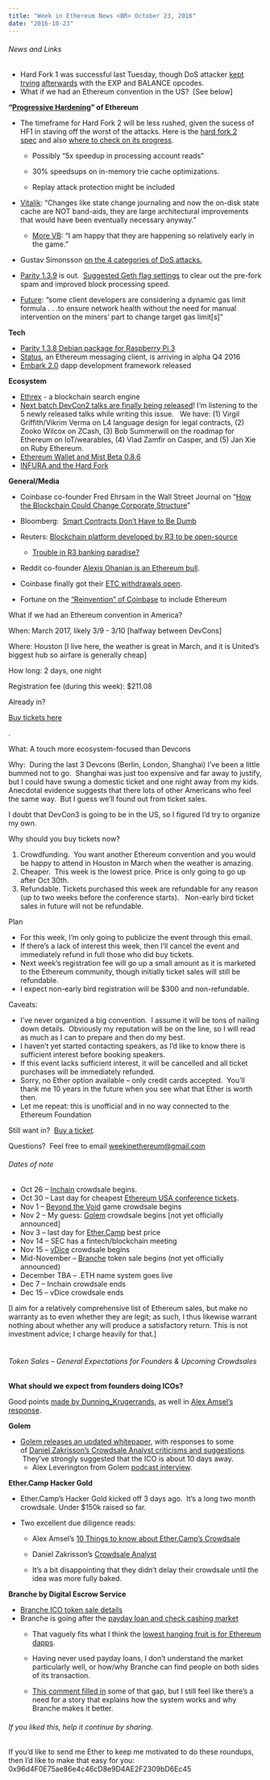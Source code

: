 ```yaml
---
title: "Week in Ethereum News <BR> October 23, 2016"
date: "2016-10-23"
---
```


###### News and Links  

- Hard Fork 1 was successful last Tuesday, though DoS attacker [kept trying](https://t.umblr.com/redirect?z=https%3A%2F%2Fetherscan.io%2Faddress%2F0xb6389d6575966f946e190b9d538c3259857ed2c7&t=Nzc1MmYwZTRkZDRhNTg0NDk4Mzg5OTQ5NDE5NzQ5ODA4OWJjYTQ4OCxRWkJBcWJBTA%3D%3D&b=t%3AQ8svKXOQOFn4j1wJ-IeWRA&p=https%3A%2F%2Fwww.weekinethereum.com%2Fpost%2F155174927273%2Foctober-23-2016&m=0) [afterwards](https://t.umblr.com/redirect?z=https%3A%2F%2Fetherscan.io%2Faddress%2F0xbd37ee00e47c0fe0def80bd95c498698b4a15235&t=NjNjNDVmMzBiMjcxYWEyYjIxMTdiMzJjMzYyZjg5ZWM0NmEyMGFlYSxRWkJBcWJBTA%3D%3D&b=t%3AQ8svKXOQOFn4j1wJ-IeWRA&p=https%3A%2F%2Fwww.weekinethereum.com%2Fpost%2F155174927273%2Foctober-23-2016&m=0) with the EXP and BALANCE opcodes.
- What if we had an Ethereum convention in the US?  \[See below\]

**“[Progressive Hardening](https://t.umblr.com/redirect?z=https%3A%2F%2Fwww.reddit.com%2Fr%2Fethereum%2Fcomments%2F58i8e0%2Fupdate_on_hf_2_and_client_optimizations%2Fd90wci0%2F%3Fcontext%3D3&t=NTU0NTM1ZmM0NmFlZGY1YjNiNzI4YTdkZjU1YjQ2ZDYyYzcyNWI3MyxRWkJBcWJBTA%3D%3D&b=t%3AQ8svKXOQOFn4j1wJ-IeWRA&p=https%3A%2F%2Fwww.weekinethereum.com%2Fpost%2F155174927273%2Foctober-23-2016&m=0)” of Ethereum**

- The timeframe for Hard Fork 2 will be less rushed, given the sucess of HF1 in staving off the worst of the attacks. Here is the [hard fork 2 spec](https://t.umblr.com/redirect?z=https%3A%2F%2Fgithub.com%2Fethereum%2FEIPs%2Fissues%2F158&t=MGQ0N2IzMTQ2YzJkZmE5MTRhNzM4MWQyOGU5OGViYzQzMGRlZWU0YixRWkJBcWJBTA%3D%3D&b=t%3AQ8svKXOQOFn4j1wJ-IeWRA&p=https%3A%2F%2Fwww.weekinethereum.com%2Fpost%2F155174927273%2Foctober-23-2016&m=0) and also [where to check on its progress](https://t.umblr.com/redirect?z=https%3A%2F%2Fgithub.com%2Fethereum%2Fgo-ethereum%2Fpull%2F3179&t=NjBmMmU0MjYwNzMxZDczNzU1MTdkYTMxMTlmNTIxMGYyMmI5MGUwNCxRWkJBcWJBTA%3D%3D&b=t%3AQ8svKXOQOFn4j1wJ-IeWRA&p=https%3A%2F%2Fwww.weekinethereum.com%2Fpost%2F155174927273%2Foctober-23-2016&m=0).
    - Possibly “5x speedup in processing account reads”  
        
    - 30% speedsups on in-memory trie cache optimizations.  
        
    - Replay attack protection might be included  
        
- [Vitalik](https://t.umblr.com/redirect?z=https%3A%2F%2Fwww.reddit.com%2Fr%2Fethereum%2Fcomments%2F58i8e0%2Fupdate_on_hf_2_and_client_optimizations%2Fd90wci0%2F%3Fcontext%3D3&t=NTU0NTM1ZmM0NmFlZGY1YjNiNzI4YTdkZjU1YjQ2ZDYyYzcyNWI3MyxRWkJBcWJBTA%3D%3D&b=t%3AQ8svKXOQOFn4j1wJ-IeWRA&p=https%3A%2F%2Fwww.weekinethereum.com%2Fpost%2F155174927273%2Foctober-23-2016&m=0): “Changes like state change journaling and now the on-disk state cache are NOT band-aids, they are large architectural improvements that would have been eventually necessary anyway.”
    - [More VB](https://t.umblr.com/redirect?z=https%3A%2F%2Fwww.reddit.com%2Fr%2Fethereum%2Fcomments%2F58aelh%2Fattention_miners_recommending_miners_lower_the%2Fd8ywjrr%2F&t=ZDU5NGZkODQ3MTFlYjA1OWI2NmFiMWRlZWY0NjU1NDlhODBkZDhmYixRWkJBcWJBTA%3D%3D&b=t%3AQ8svKXOQOFn4j1wJ-IeWRA&p=https%3A%2F%2Fwww.weekinethereum.com%2Fpost%2F155174927273%2Foctober-23-2016&m=0): “I am happy that they are happening so relatively early in the game.”  
        
- Gustav Simonsson [on the 4 categories of DoS attacks.](https://t.umblr.com/redirect?z=https%3A%2F%2Fwww.reddit.com%2Fr%2Fethereum%2Fcomments%2F589l6b%2Flol_i_think_its_another_attack_contract_burns%2Fd8z31te%2F&t=NTljMTAwMjc3NTM1OTI3MTZkZDBiOTUyYTc3Mzk3NmZjZWE4OGJmYyxRWkJBcWJBTA%3D%3D&b=t%3AQ8svKXOQOFn4j1wJ-IeWRA&p=https%3A%2F%2Fwww.weekinethereum.com%2Fpost%2F155174927273%2Foctober-23-2016&m=0)
- [Parity 1.3.9](https://t.umblr.com/redirect?z=https%3A%2F%2Fgithub.com%2Fethcore%2Fparity%2Freleases%2Ftag%2Fv1.3.9&t=OWQ1OWI5NWE2OWJkNzA3YjMzODI0YjMxYjg1ZDRiYjQ3NDc5NzAyZixRWkJBcWJBTA%3D%3D&b=t%3AQ8svKXOQOFn4j1wJ-IeWRA&p=https%3A%2F%2Fwww.weekinethereum.com%2Fpost%2F155174927273%2Foctober-23-2016&m=0) is out.  [Suggested Geth flag settings](https://t.umblr.com/redirect?z=https%3A%2F%2Fwww.reddit.com%2Fr%2Fethereum%2Fcomments%2F58bnef%2Fif_you_are_running_a_geth_node_try_refastsyncing%2F&t=MDBhYTZlNjQwNDJjNjM5MzhjZGJkNTM2MzJmNWVjY2I1NGU2YTE1NSxRWkJBcWJBTA%3D%3D&b=t%3AQ8svKXOQOFn4j1wJ-IeWRA&p=https%3A%2F%2Fwww.weekinethereum.com%2Fpost%2F155174927273%2Foctober-23-2016&m=0) to clear out the pre-fork spam and improved block processing speed.
- [Future](https://t.umblr.com/redirect?z=https%3A%2F%2Fwww.reddit.com%2Fr%2Fethereum%2Fcomments%2F58n6ok%2Fminers_please_run_with_targetgaslimit_2000000%2F&t=Y2FjZTk3MzVmMmQ5ZGIxZjQ3NDU5YWNlN2IxMGQzZmRhNWIwNWEzOCxRWkJBcWJBTA%3D%3D&b=t%3AQ8svKXOQOFn4j1wJ-IeWRA&p=https%3A%2F%2Fwww.weekinethereum.com%2Fpost%2F155174927273%2Foctober-23-2016&m=0): “some client developers are considering a dynamic gas limit formula . . .to ensure network health without the need for manual intervention on the miners’ part to change target gas limit\[s\]”

**Tech**

- [Parity 1.3.8 Debian package for Raspberry Pi 3](https://t.umblr.com/redirect?z=https%3A%2F%2Fwww.reddit.com%2Fr%2Fethereum%2Fcomments%2F57n8gv%2Fparity_138_debian_package_for_raspberrypi_3%2F&t=MWE2ZmZmYWFiNWY0MWFkNzljYjQ3MTYxYmQ1YzRhYzJhMjNjMmZjYSxRWkJBcWJBTA%3D%3D&b=t%3AQ8svKXOQOFn4j1wJ-IeWRA&p=https%3A%2F%2Fwww.weekinethereum.com%2Fpost%2F155174927273%2Foctober-23-2016&m=0)
- [Status](https://t.umblr.com/redirect?z=https%3A%2F%2Fblog.status.im%2Fintroducing-status-ethereum-918b1447274&t=Y2Y0Yjg2MWNhNDA5NGE2OWVkMmU4ZTg3YmM4NTIzNDAzYjJiYmEwMSxRWkJBcWJBTA%3D%3D&b=t%3AQ8svKXOQOFn4j1wJ-IeWRA&p=https%3A%2F%2Fwww.weekinethereum.com%2Fpost%2F155174927273%2Foctober-23-2016&m=0), an Ethereum messaging client, is arriving in alpha Q4 2016
- [Embark 2.0](https://t.umblr.com/redirect?z=https%3A%2F%2Fgithub.com%2Fiurimatias%2Fembark-framework&t=YTc3YmM3Y2QyNGJmODFlZDQ1NWRiZmQ4ODZiOTM4NWMxNjFkNzlkNSxRWkJBcWJBTA%3D%3D&b=t%3AQ8svKXOQOFn4j1wJ-IeWRA&p=https%3A%2F%2Fwww.weekinethereum.com%2Fpost%2F155174927273%2Foctober-23-2016&m=0) dapp development framework released

**Ecosystem**

- [Ethrex](https://t.umblr.com/redirect?z=https%3A%2F%2Fethrex.io%2Ffeatures&t=YjdmNzYzYTVlNTQyZTRiYzA2MGEwMTM0MDEwMjZmMWI4ODQ4MDUzMCxRWkJBcWJBTA%3D%3D&b=t%3AQ8svKXOQOFn4j1wJ-IeWRA&p=https%3A%2F%2Fwww.weekinethereum.com%2Fpost%2F155174927273%2Foctober-23-2016&m=0) - a blockchain search engine
- [Next batch DevCon2 talks are finally being released](https://t.umblr.com/redirect?z=https%3A%2F%2Fwww.youtube.com%2Fchannel%2FUCNOfzGXD_C9YMYmnefmPH0g&t=Y2FkNzNiZGI4Y2Q1ZGQ4ODQ3ZWIyNmU5ZDYyOGU1NWNlYTA0NDUwNyxRWkJBcWJBTA%3D%3D&b=t%3AQ8svKXOQOFn4j1wJ-IeWRA&p=https%3A%2F%2Fwww.weekinethereum.com%2Fpost%2F155174927273%2Foctober-23-2016&m=0)! I’m listening to the 5 newly released talks while writing this issue.   We have: (1) Virgil Griffith/Vikrim Verma on L4 language design for legal contracts, (2) Zooko Wilcox on ZCash, (3) Bob Summerwill on the roadmap for Ethereum on IoT/wearables, (4) Vlad Zamfir on Casper, and (5) Jan Xie on Ruby Ethereum.
- [Ethereum Wallet and Mist Beta 0.8.6](https://t.umblr.com/redirect?z=https%3A%2F%2Fgithub.com%2Fethereum%2Fmist%2Freleases%2Ftag%2Fv0.8.6&t=NGMyOGMwOTczYTRiOTcwMGFlMGExMTI5MDVhYjU4MDgyMjNlZDI2MCxRWkJBcWJBTA%3D%3D&b=t%3AQ8svKXOQOFn4j1wJ-IeWRA&p=https%3A%2F%2Fwww.weekinethereum.com%2Fpost%2F155174927273%2Foctober-23-2016&m=0)
- [INFURA and the Hard Fork](https://t.umblr.com/redirect?z=https%3A%2F%2Fmedium.com%2Finfura%2Fthe-ethereum-hard-fork-and-infura-35c3e584fc4d%3Fsource%3DlinkShare-5019dc1c5a90-1476826862&t=YTlmZTFiYmJkMjU0YTgyNTUyNmM4MTMwN2I2NjJlNjBkOGU1NjM3ZixRWkJBcWJBTA%3D%3D&b=t%3AQ8svKXOQOFn4j1wJ-IeWRA&p=https%3A%2F%2Fwww.weekinethereum.com%2Fpost%2F155174927273%2Foctober-23-2016&m=0)

**General/Media**

- Coinbase co-founder Fred Ehrsam in the Wall Street Journal on “[How the Blockchain Could Change Corporate Structure](https://t.umblr.com/redirect?z=http%3A%2F%2Fwww.wsj.com%2Farticles%2Fhow-the-blockchain-could-change-corporate-structure-1476887998&t=ZTU5ZjUwYzE5MWI3NTVlYjBmZGNlY2IxOTU3NjY3NmEzZjc5OTkxMixRWkJBcWJBTA%3D%3D&b=t%3AQ8svKXOQOFn4j1wJ-IeWRA&p=https%3A%2F%2Fwww.weekinethereum.com%2Fpost%2F155174927273%2Foctober-23-2016&m=0)”
- Bloomberg:  [Smart Contracts Don’t Have to Be Dumb](https://t.umblr.com/redirect?z=https%3A%2F%2Fwww.bloomberg.com%2Fview%2Farticles%2F2016-10-21%2Fsmart-contracts-don-t-have-to-be-dumb&t=MTQ3Y2Y3ZTdlODE0NTBjZDcwYWNiYTNhNmRlODE3ZWQxNjFkZjk2MyxRWkJBcWJBTA%3D%3D&b=t%3AQ8svKXOQOFn4j1wJ-IeWRA&p=https%3A%2F%2Fwww.weekinethereum.com%2Fpost%2F155174927273%2Foctober-23-2016&m=0)
- Reuters: [Blockchain platform developed by R3 to be open-source](https://t.umblr.com/redirect?z=http%3A%2F%2Fwww.reuters.com%2Farticle%2Fus-banks-blockchain-r3-exclusive-idUSKCN12K17E&t=ZDVlNjJkYTIyMDc5MjE3OWQ5MmEzZjAwZTg2NWQ3NWNhZWIwMmNkNixRWkJBcWJBTA%3D%3D&b=t%3AQ8svKXOQOFn4j1wJ-IeWRA&p=https%3A%2F%2Fwww.weekinethereum.com%2Fpost%2F155174927273%2Foctober-23-2016&m=0)
    - [Trouble in R3 banking paradise?](https://t.umblr.com/redirect?z=http%3A%2F%2Fwww.bankingtech.com%2F612342%2Ftrouble-in-the-r3-paradise%2F&t=Yjc4MTBlNmI5YjgwOTZkNWRlOWEyNGM1YTRiNTk1ZGIwMDA1NWZmYixRWkJBcWJBTA%3D%3D&b=t%3AQ8svKXOQOFn4j1wJ-IeWRA&p=https%3A%2F%2Fwww.weekinethereum.com%2Fpost%2F155174927273%2Foctober-23-2016&m=0)  
        
- Reddit co-founder [Alexis Ohanian is an Ethereum bull](https://twitter.com/alexisohanian/status/788513364532133888).
- Coinbase finally got their [ETC withdrawals open](https://twitter.com/GDAX/status/789197569821773824).
- Fortune on the [“Reinvention” of Coinbase](https://t.umblr.com/redirect?z=http%3A%2F%2Ffortune.com%2F2016%2F10%2F19%2Fcoinbase-redesign-bitcoin-ethereum%2F&t=MTdhMTNiZWUxMDY3MGZjYjk3NmE3ODQxNjRmYzAzYjFlM2M1NTkyOSxRWkJBcWJBTA%3D%3D&b=t%3AQ8svKXOQOFn4j1wJ-IeWRA&p=https%3A%2F%2Fwww.weekinethereum.com%2Fpost%2F155174927273%2Foctober-23-2016&m=0) to include Ethereum

What if we had an Ethereum convention in America?

When: March 2017, likely 3/9 - 3/10 \[halfway between DevCons\]

Where: Houston \[I live here, the weather is great in March, and it is United’s biggest hub so airfare is generally cheap\]

How long: 2 days, one night

Registration fee (during this week): $211.08

Already in?  

[Buy tickets here](https://t.umblr.com/redirect?z=https%3A%2F%2Fethereum.ticketleap.com%2F2017-ethereum-usa-conference%2F&t=MWQ4NmViYmU0MTI3NjcxMTBkZjAwYjU1YWZmZGFhOGVlMGE1M2U0MixRWkJBcWJBTA%3D%3D&b=t%3AQ8svKXOQOFn4j1wJ-IeWRA&p=https%3A%2F%2Fwww.weekinethereum.com%2Fpost%2F155174927273%2Foctober-23-2016&m=0)

.

What: A touch more ecosystem-focused than Devcons

Why:  During the last 3 Devcons (Berlin, London, Shanghai) I’ve been a little bummed not to go.  Shanghai was just too expensive and far away to justify, but I could have swung a domestic ticket and one night away from my kids. Anecdotal evidence suggests that there lots of other Americans who feel the same way.  But I guess we’ll found out from ticket sales.

I doubt that DevCon3 is going to be in the US, so I figured I’d try to organize my own.

Why should you buy tickets now?

1. Crowdfunding.  You want another Ethereum convention and you would be happy to attend in Houston in March when the weather is amazing.
2. Cheaper.  This week is the lowest price. Price is only going to go up after Oct 30th.
3. Refundable. Tickets purchased this week are refundable for any reason (up to two weeks before the conference starts).   Non-early bird ticket sales in future will not be refundable.

Plan

- For this week, I’m only going to publicize the event through this email.
- If there’s a lack of interest this week, then I’ll cancel the event and immediately refund in full those who did buy tickets.
- Next week’s registration fee will go up a small amount as it is marketed to the Ethereum community, though initially ticket sales will still be refundable.
- I expect non-early bird registration will be $300 and non-refundable.

Caveats:

- I’ve never organized a big convention.  I assume it will be tons of nailing down details.  Obviously my reputation will be on the line, so I will read as much as I can to prepare and then do my best.
- I haven’t yet started contacting speakers, as I’d like to know there is sufficient interest before booking speakers.
- If this event lacks sufficient interest, it will be cancelled and all ticket purchases will be immediately refunded.
- Sorry, no Ether option available – only credit cards accepted.  You’ll thank me 10 years in the future when you see what that Ether is worth then.
- Let me repeat: this is unofficial and in no way connected to the Ethereum Foundation

Still want in?  [Buy a ticket](https://t.umblr.com/redirect?z=https%3A%2F%2Fethereum.ticketleap.com%2F2017-ethereum-usa-conference%2F&t=MWQ4NmViYmU0MTI3NjcxMTBkZjAwYjU1YWZmZGFhOGVlMGE1M2U0MixRWkJBcWJBTA%3D%3D&b=t%3AQ8svKXOQOFn4j1wJ-IeWRA&p=https%3A%2F%2Fwww.weekinethereum.com%2Fpost%2F155174927273%2Foctober-23-2016&m=0).

Questions?  Feel free to email weekinethereum@gmail.com                             

###### Dates of note  

- Oct 26 – [Inchain](https://t.umblr.com/redirect?z=http%3A%2F%2Fico.inchain.io&t=YjkzMjc4MmJhMzI5ZTBjOWQ2ZDBkZDZmMjUzYzEyMTEzMTJhNTQ1MyxRWkJBcWJBTA%3D%3D&b=t%3AQ8svKXOQOFn4j1wJ-IeWRA&p=https%3A%2F%2Fwww.weekinethereum.com%2Fpost%2F155174927273%2Foctober-23-2016&m=0) crowdsale begins.
- Oct 30 – Last day for cheapest [Ethereum USA conference tickets](https://t.umblr.com/redirect?z=https%3A%2F%2Fethereum.ticketleap.com%2F2017-ethereum-usa-conference%2F&t=MWQ4NmViYmU0MTI3NjcxMTBkZjAwYjU1YWZmZGFhOGVlMGE1M2U0MixRWkJBcWJBTA%3D%3D&b=t%3AQ8svKXOQOFn4j1wJ-IeWRA&p=https%3A%2F%2Fwww.weekinethereum.com%2Fpost%2F155174927273%2Foctober-23-2016&m=0).
- Nov 1 – [Beyond the Void](https://t.umblr.com/redirect?z=http%3A%2F%2Fbeyond-the-void.net%2F&t=NTAzMmY5OTFhOTdlMzczN2U0NTgxZDMzNWYxOTAxOGNiZGE0NzBkMCxRWkJBcWJBTA%3D%3D&b=t%3AQ8svKXOQOFn4j1wJ-IeWRA&p=https%3A%2F%2Fwww.weekinethereum.com%2Fpost%2F155174927273%2Foctober-23-2016&m=0) game crowdsale begins
- Nov 2 – My guess: [Golem](https://t.umblr.com/redirect?z=https%3A%2F%2Fgolem.network%2F&t=M2U2YWZiOGIxZjlmOTIzOGE0MDg0ODViYTUwNzlkZjZmMDVjODQ1YixRWkJBcWJBTA%3D%3D&b=t%3AQ8svKXOQOFn4j1wJ-IeWRA&p=https%3A%2F%2Fwww.weekinethereum.com%2Fpost%2F155174927273%2Foctober-23-2016&m=0) crowdsale begins \[not yet officially announced\]
- Nov 3 – last day for [Ether.Camp](https://t.umblr.com/redirect?z=https%3A%2F%2Fhack.ether.camp%2Fsale&t=ZTQzMzFkZDZkNjE0YjMxNjBmNDBiMjUxMmJlYTJjOGFmNzcwZTRkNyxRWkJBcWJBTA%3D%3D&b=t%3AQ8svKXOQOFn4j1wJ-IeWRA&p=https%3A%2F%2Fwww.weekinethereum.com%2Fpost%2F155174927273%2Foctober-23-2016&m=0) best price
- Nov 14 – SEC has a fintech/blockchain meeting
- Nov 15 – [vDice](https://t.umblr.com/redirect?z=http%3A%2F%2Fcrowdsale.vdice.io%2F&t=OTBkNzZmNmQzZDVkMmFkMzI3OTBkODc4MzEwNjdlODU1YWMwOWIzMyxRWkJBcWJBTA%3D%3D&b=t%3AQ8svKXOQOFn4j1wJ-IeWRA&p=https%3A%2F%2Fwww.weekinethereum.com%2Fpost%2F155174927273%2Foctober-23-2016&m=0) crowdsale begins
- Mid-November – [Branche](https://t.umblr.com/redirect?z=http%3A%2F%2Fwww.branche.io%2F&t=OTY1MmYyYWI1MmIyOTdjOWE2ZDgzMTFiZjJkMTc4Y2QzOTVlNjE1MyxRWkJBcWJBTA%3D%3D&b=t%3AQ8svKXOQOFn4j1wJ-IeWRA&p=https%3A%2F%2Fwww.weekinethereum.com%2Fpost%2F155174927273%2Foctober-23-2016&m=0) token sale begins (not yet officially announced)
- December TBA – .ETH name system goes live
- Dec 7 – Inchain crowdsale ends
- Dec 15 – vDice crowdsale ends

\[I aim for a relatively comprehensive list of Ethereum sales, but make no warranty as to even whether they are legit; as such, I thus likewise warrant nothing about whether any will produce a satisfactory return. This is not investment advice; I charge heavily for that.\]                                                          

###### Token Sales – General Expectations for Founders & Upcoming Crowdsales  

**What should we expect from founders doing ICOs?**

Good points [made by Dunning\_Krugerrands](https://t.umblr.com/redirect?z=https%3A%2F%2Fwww.reddit.com%2Fr%2Fethtrader%2Fcomments%2F58mf7w%2Ficos_what_we_expect%2Fd925zgm%2F%3Fcontext%3D3&t=YTZlNzVhOTA0YzU1YTI0MjM3M2FlZDI4NTY5ZWVkYmI3MzMxZWE1NSxRWkJBcWJBTA%3D%3D&b=t%3AQ8svKXOQOFn4j1wJ-IeWRA&p=https%3A%2F%2Fwww.weekinethereum.com%2Fpost%2F155174927273%2Foctober-23-2016&m=0), as well in [Alex Amsel’s response](https://t.umblr.com/redirect?z=https%3A%2F%2Fwww.reddit.com%2Fr%2Fethtrader%2Fcomments%2F58mf7w%2Ficos_what_we_expect%2Fd92h2gd%2F%3Fcontext%3D3&t=MTJlMGEyOGQ4YTFkMGNmNWE4MmM5YmQwODQ4ZWUyZWY1YTJkOTMyMyxRWkJBcWJBTA%3D%3D&b=t%3AQ8svKXOQOFn4j1wJ-IeWRA&p=https%3A%2F%2Fwww.weekinethereum.com%2Fpost%2F155174927273%2Foctober-23-2016&m=0).

**Golem**

- [Golem releases an updated whitepaper](https://t.umblr.com/redirect?z=https%3A%2F%2Fgolem.network%2Fdoc%2FReleasecandidateGolemwhitepaper.pdf&t=YThkMjZkODJkNjgyMjNlODBhMDI5NzljMzAwYmU0MjAwMjhiMzA2ZSxRWkJBcWJBTA%3D%3D&b=t%3AQ8svKXOQOFn4j1wJ-IeWRA&p=https%3A%2F%2Fwww.weekinethereum.com%2Fpost%2F155174927273%2Foctober-23-2016&m=0), with responses to some of [Daniel Zakrisson’s Crowdsale Analyst criticisms and suggestions](https://t.umblr.com/redirect?z=https%3A%2F%2Fwww.reddit.com%2Fr%2Fethereum%2Fcomments%2F57x1oh%2Fthe_crowdsale_analyst_golem_preliminary_thoughts%2F&t=NTdmYzEzNTVjZTViNmU1NjM1MDZkOTI2MGNhOTJjNTBkNWE4Y2I4YSxRWkJBcWJBTA%3D%3D&b=t%3AQ8svKXOQOFn4j1wJ-IeWRA&p=https%3A%2F%2Fwww.weekinethereum.com%2Fpost%2F155174927273%2Foctober-23-2016&m=0).  They’ve strongly suggested that the ICO is about 10 days away.
    - Alex Leverington from Golem [podcast interview](https://t.umblr.com/redirect?z=http%3A%2F%2Fwww.theblockchainshow.com%2F22-alex-leverington-from-golem-project%2F&t=MmFkN2IxOWVjM2M1ZjUzZjlmODU3ZDM3ZGRhMWE2YTFhNmYzMDBlNixRWkJBcWJBTA%3D%3D&b=t%3AQ8svKXOQOFn4j1wJ-IeWRA&p=https%3A%2F%2Fwww.weekinethereum.com%2Fpost%2F155174927273%2Foctober-23-2016&m=0).  
        

**Ether.Camp Hacker Gold**

- Ether.Camp’s Hacker Gold kicked off 3 days ago.  It’s a long two month crowdsale. Under $150k raised so far.  
    
- Two excellent due diligence reads:
    
    - Alex Amsel’s [10 Things to know about Ether.Camp’s Crowdsale](https://t.umblr.com/redirect?z=https%3A%2F%2Fmedium.com%2F%40Alex_Amsel%2F10-things-to-know-about-ether-camps-crowdsale-877810fd6419%23.2jqcjg9sl&t=NDg4MzQwN2UzZTQxZjAwM2Y0MDAyMmUyZmU1NTYyNTU3NDFiZTZkMCxRWkJBcWJBTA%3D%3D&b=t%3AQ8svKXOQOFn4j1wJ-IeWRA&p=https%3A%2F%2Fwww.weekinethereum.com%2Fpost%2F155174927273%2Foctober-23-2016&m=0)
    - Daniel Zakrisson’s [Crowdsale Analyst](https://t.umblr.com/redirect?z=https%3A%2F%2Fwww.reddit.com%2Fr%2Fethereum%2Fcomments%2F585oth%2Fthe_crowdsale_analyst_ethercamp_the_altruistic%2F&t=ODIyNTg1MWY5OGM1Yzg5NWQ3NzE0ODliYTI3NTkxMGU4ZDliNjgwMixRWkJBcWJBTA%3D%3D&b=t%3AQ8svKXOQOFn4j1wJ-IeWRA&p=https%3A%2F%2Fwww.weekinethereum.com%2Fpost%2F155174927273%2Foctober-23-2016&m=0)
    
    - It’s a bit disappointing that they didn’t delay their crowdsale until the idea was more fully baked.  
        

**Branche by Digital Escrow Service**

- [Branche ICO token sale details](https://t.umblr.com/redirect?z=https%3A%2F%2Fmedium.com%2F%40branche%2Fbranche-ico-token-sale-details-50d3971b279b%23.x3ri9ixu2&t=OWViYWI1MDdkYWRjZTg2MDExZTY3ZjQxZTJjMWEwY2RlZjMzZDc4ZSxRWkJBcWJBTA%3D%3D&b=t%3AQ8svKXOQOFn4j1wJ-IeWRA&p=https%3A%2F%2Fwww.weekinethereum.com%2Fpost%2F155174927273%2Foctober-23-2016&m=0)
- Branche is going after the [payday loan and check cashing market](https://t.umblr.com/redirect?z=https%3A%2F%2Fmedium.com%2F%40branche%2Fdes-announces-the-branche-platform-1a0f454bdae7%23.tyak6515q&t=ODA3Yjk0ZDQ2ZThjMjliMmZmZTBhZWYzOTYwZDllZGJkOTBhNGI2OSxRWkJBcWJBTA%3D%3D&b=t%3AQ8svKXOQOFn4j1wJ-IeWRA&p=https%3A%2F%2Fwww.weekinethereum.com%2Fpost%2F155174927273%2Foctober-23-2016&m=0)
    - That vaguely fits what I think the [lowest hanging fruit is for Ethereum dapps](https://t.umblr.com/redirect?z=http%3A%2F%2Fwww.evanvanness.com%2Fpost%2F150000659151%2Fwhats-happening-in-ethereum-issue-2-82816&t=NWE4ZjFjMzBhYjYzODIwYjdlY2VjZjA4MzU2ZTk4YWI4N2Y5OGY0YSxRWkJBcWJBTA%3D%3D&b=t%3AQ8svKXOQOFn4j1wJ-IeWRA&p=https%3A%2F%2Fwww.weekinethereum.com%2Fpost%2F155174927273%2Foctober-23-2016&m=0).  
        
    - Having never used payday loans, I don’t understand the market particularly well, or how/why Branche can find people on both sides of its transaction.  
        
    - [This comment filled in](https://t.umblr.com/redirect?z=https%3A%2F%2Fwww.reddit.com%2Fr%2Fethtrader%2Fcomments%2F58ilgo%2Fbranche_ico_token_sale_details%2Fd91rih3%2F&t=YjgyNTE5YWUxY2EyMWRkMTNkNGQ5MjAyNDk2YzNlZjkzZWVjMTZhYSxRWkJBcWJBTA%3D%3D&b=t%3AQ8svKXOQOFn4j1wJ-IeWRA&p=https%3A%2F%2Fwww.weekinethereum.com%2Fpost%2F155174927273%2Foctober-23-2016&m=0) some of that gap, but I still feel like there’s a need for a story that explains how the system works and why Branche makes it better.  
        

###### If you liked this, help it continue by sharing.

If you’d like to send me Ether to keep me motivated to do these roundups, then I’d like to make that easy for you: 0x96d4F0E75ae86e4c46cD8e9D4AE2F2309bD6Ec45
